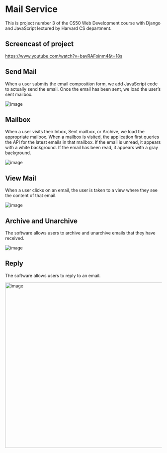 # Mail Service
This is project number 3 of the CS50 Web Development course with Django and JavaScript lectured by Harvard CS department.

## Screencast of project
https://www.youtube.com/watch?v=bavRAFoinm4&t=18s

## Send Mail
When a user submits the email composition form, we add JavaScript code to actually send the email. Once the email has been sent, we load the user’s sent mailbox.

![image](https://github.com/Fernando-Urbano/cs50w-p3-mail/assets/99626376/b314995f-a769-4989-9ae4-60196f575495)

## Mailbox
When a user visits their Inbox, Sent mailbox, or Archive, we load the appropriate mailbox. When a mailbox is visited, the application first queries the API for the latest emails in that mailbox. If the email is unread, it appears with a white background. If the email has been read, it appears with a gray background.

![image](https://github.com/Fernando-Urbano/cs50w-p3-mail/assets/99626376/7e91b756-c0c0-4f0c-8f7b-560ae108def3)

## View Mail
When a user clicks on an email, the user is taken to a view where they see the content of that email.

![image](https://github.com/Fernando-Urbano/cs50w-p3-mail/assets/99626376/19e06766-5a8d-4c52-b697-7590b97349b1)

## Archive and Unarchive
The software allows users to archive and unarchive emails that they have received.

![image](https://github.com/Fernando-Urbano/cs50w-p3-mail/assets/99626376/5269b9b7-ee6a-4c5f-8fd4-eef504dfffb5)

## Reply
The software allows users to reply to an email.

<img width="530" alt="image" src="https://github.com/Fernando-Urbano/cs50w-p3-mail/assets/99626376/2695d4fc-5a4e-4c34-8de2-76bd618a64af">
